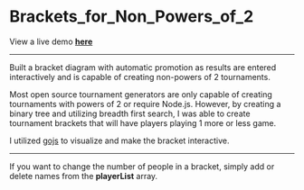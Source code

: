 # Brackets_for_Non_Powers_of_2

View a live demo **[here](http://sean.kim/brackets/go.html)**

---

Built a bracket diagram with automatic promotion as results are entered interactively and is capable of creating non-powers of 2 tournaments.

Most open source tournament generators are only capable of creating tournaments with powers of 2 or require Node.js. However, by creating a binary tree and utilizing breadth first search, I was able to create tournament brackets that will have players playing 1 more or less game.

I utilized [gojs](https://gojs.net/latest/index.html) to visualize and make the bracket interactive.

---
If you want to change the number of people in a bracket, simply add or delete names from the **playerList** array. 
